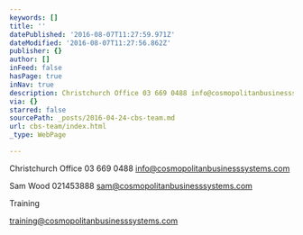 ```yaml
---
keywords: []
title: ''
datePublished: '2016-08-07T11:27:59.971Z'
dateModified: '2016-08-07T11:27:56.862Z'
publisher: {}
author: []
inFeed: false
hasPage: true
inNav: true
description: Christchurch Office 03 669 0488 info@cosmopolitanbusinesssystems.com
via: {}
starred: false
sourcePath: _posts/2016-04-24-cbs-team.md
url: cbs-team/index.html
_type: WebPage

---
```

Christchurch Office 03 669 0488 [info@cosmopolitanbusinesssystems.com][0]

Sam Wood 021453888 [sam@cosmopolitanbusinesssystems.com][1]

Training

[training@cosmopolitanbusinesssystems.com][2]

[0]: mailto:info@cosmopolitanbusinesssystems.com
[1]: mailto:sam@cosmopolitanbusinesssystems.com
[2]: http://mailto:training@cosmopolitanbusinesssystems.com/ "Test"